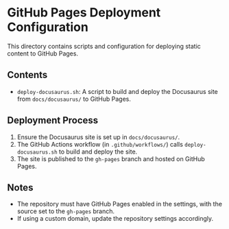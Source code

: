 # GitHub Pages Deployment Configuration

This directory contains scripts and configuration for deploying static content to GitHub Pages.

## Contents
- `deploy-docusaurus.sh`: A script to build and deploy the Docusaurus site from `docs/docusaurus/` to GitHub Pages.

## Deployment Process
1. Ensure the Docusaurus site is set up in `docs/docusaurus/`.
2. The GitHub Actions workflow (in `.github/workflows/`) calls `deploy-docusaurus.sh` to build and deploy the site.
3. The site is published to the `gh-pages` branch and hosted on GitHub Pages.

## Notes
- The repository must have GitHub Pages enabled in the settings, with the source set to the `gh-pages` branch.
- If using a custom domain, update the repository settings accordingly.